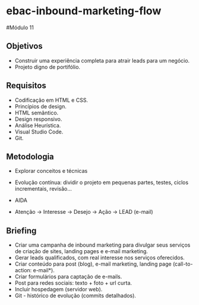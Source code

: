 # ebac-inbound-marketing-flow

#Módulo 11

## Objetivos
- Construir uma experiência completa para atrair leads para um negócio.
- Projeto digno de portifólio.

## Requisitos 
- Codificação em HTML e CSS.
- Princípios de design.
- HTML semântico.
- Design responsivo.
- Análise Heurística.
- Visual Studio Code.
- Git.

## Metodologia
- Explorar conceitos e técnicas
- Evolução contínua: dividir o projeto em pequenas partes, testes, ciclos incrementais, revisão...
- AIDA

- Atenção → Interesse → Desejo → Ação → LEAD (e-mail)     

## Briefing
- Criar uma campanha de inbound marketing para divulgar seus serviços de criação de sites, landing pages e e-mail marketing.
- Gerar leads qualificados, com real interesse nos serviços oferecidos.
- Criar conteúdo para post (blog), e-mail marketing, landing page (call-to-action: e-mail*).
- Criar formulários para captação de e-mails.
- Post para redes sociais: texto + foto + url curta.
- Incluir hospedagem (servidor web).
- Git - histórico de evolução (commits detalhados).           

